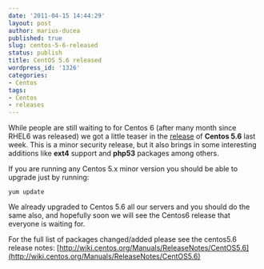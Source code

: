 ```yaml
---
date: '2011-04-15 14:44:29'
layout: post
author: marius-ducea
published: true
slug: centos-5-6-released
status: publish
title: CentOS 5.6 released
wordpress_id: '1326'
categories:
- Centos
tags:
- Centos
- releases
---
```


While people are still waiting to for Centos 6 (after many month since RHEL6 was released) we got a little teaser in the [release](http://lists.centos.org/pipermail/centos-announce/2011-April/017282.html) of **Centos 5.6** last week. This is a minor security release, but it also brings in some interesting additions like **ext4** support and **php53** packages among others.

If you are running any Centos 5.x minor version you should be able to upgrade just by running:
```
yum update
```

We already upgraded to Centos 5.6 all our servers and you should do the same also, and hopefully soon we will see the Centos6 release that everyone is waiting for.

For the full list of packages changed/added please see the centos5.6 release notes: [http://wiki.centos.org/Manuals/ReleaseNotes/CentOS5.6](http://wiki.centos.org/Manuals/ReleaseNotes/CentOS5.6)

